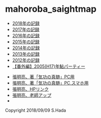 # mahoroba_saightmap
<html>
<head>
  <meta charset="UTF-8">

<style type="text/css">
  
  </style>
  </head>
  <body>
  <ul>
    <li><a href="https://torokoid.github.io/mahoroba_2018/">2018年の記録</a></li>
    <li><a href="https://torokoid.github.io/mahoroba_2017/">2017年の記録</a></li>
    <li><a href="https://torokoid.github.io/mahoroba_2016/">2016年の記録</a></li>
    <li><a href="https://torokoid.github.io/mahoroba_2015/">2015年の記録</a></li>
    <li><a href="https://torokoid.github.io/mahoroba_2014/">2014年の記録</a></li>
    <li><a href="https://torokoid.github.io/mahoroba_2013/">2013年の記録</a></li>
    <li><a href="https://torokoid.github.io/mahoroba_2012/">2012年の記録</a></li>
    <li><a href="https://opa.cig2.imagegateway.net/s/cp/GtrPJYyVR4E" target="_blank">【番外編】2005(H17)年鮎パーティー</a></li>
  </ul>
  <ul>
    <li><a href="https://github.com/torokoid/mahoroba/blob/master/%E6%B0%97%E5%8A%9F%E3%81%AE%E7%9C%9F%E9%AB%84.pdf">張明亮、著「気功の真髄」PC用</a></li>
    <li><a href="https://torokoid.github.io/kikou/">張明亮、著「気功の真髄」PC,スマホ用</a></li>
    <li><a href="http://www.emei-japan.net/" target="_blank">張明亮、HPリンク</a></li>
    <li><a href="http://www.emei-japan.net/wp-content/uploads/2015/03/%E5%BC%B5%E6%98%8E%E4%BA%AEIMG_0665.jpg" target="_blank">張明亮、老師アップ</a></li>
    <li> </li>
  </ul>
  
  </body>
  </html>
  
  <!-- フッタ -->
 <footer>
 Copyright 2018/09/09 S.Hada
 </footer>
  
  
